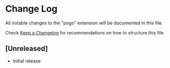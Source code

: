 # Change Log
All notable changes to the "pogo" extension will be documented in this file.

Check [Keep a Changelog](http://keepachangelog.com/) for recommendations on how to structure this file.

## [Unreleased]
- Initial release